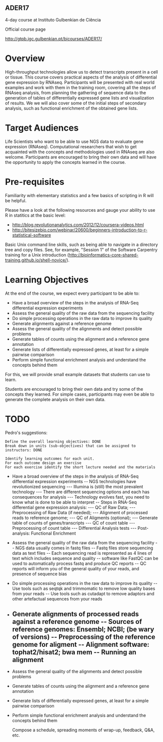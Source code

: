 ## ADER17 ##

4-day course at Instituto Gulbenkian de Ciência

Official course page

http://gtpb.igc.gulbenkian.pt/bicourses/ADER17/


# Overview

High-throughput technologies allow us to detect transcripts present in a cell or tissue. This course covers practical aspects of the analysis of differential gene expression by RNAseq. Participants will be presented with real world examples and work with them in the training room, covering all the steps of RNAseq analysis, from planning the gathering of sequence data to the generation of tables of differentially expressed gene lists and visualization of results. We we will also cover some of the initial steps of secondary analysis, such as functional enrichment of the obtained gene lists.


# Target Audiences

Life Scientists who want to be able to use NGS data to evaluate gene expression (RNAseq). Computational researchers that wish to get acquainted with the concepts and methodologies used in RNAseq are also welcome. Participants are encouraged to bring their own data and will have the opportunity to apply the concepts learned in the course. 


# Pre-requisites

Familiarity with elementary statistics and a few basics of scripting in R will be helpful.

Please have a look at the following resources and gauge your ability to use R in statitics at the basic level:
- http://blog.revolutionanalytics.com/2012/12/coursera-videos.html
- http://bitesizebio.com/webinar/20600/beginners-introduction-to-r-statistical-software

Basic Unix command line skills, such as being able to navigate in a directory tree and copy files. See, for example, "Session 1" of the Software Carpentry training for a Unix introduction (http://bioinformatics-core-shared-training.github.io/shell-novice/). 


# Learning Objectives

At the end of the course, we expect every participant to be able to:
- Have a broad overview of the steps in the analysis of RNA-Seq differential expression experiments
- Assess the general quality of the raw data from the sequencing facility
- Do simple processing operations in the raw data to improve its quality
- Generate alignments against a reference genome
- Assess the general quality of the alignments and detect possible problems
- Generate tables of counts using the alignment and a reference gene annotation
- Generate lists of differentially expressed genes, at least for a simple pairwise comparison
- Perform simple functional enrichment analysis and understand the concepts behind them

For this, we will provide small example datasets that students can use to learn. 

Students are encouraged to bring their own data and try some of the concepts they learned. For simple cases, participants may even be able to generate the complete analysis on their own data.


# TODO

Pedro's suggestions:

    Define the overall learning objectives: DONE
    Break down in units (sub-objectives) that can be assigned to instructors: DONE

    Identify learning outcomes for each unit.
    For each outcome design an exercise
    For each exercise identify the short lecture needed and the materials

- Have a broad overview of the steps in the analysis of RNA-Seq differential expression experiments
	-- NGS technologies have revolutionized sequencing
		--- Illumina is (still) the most prevalent technology
		--- There are different sequencing options and each has consequences for analysis
		--- Technology evolves fast, you need to know what is done to be able to interpret
	-- Steps in RNA-Seq differential gene expression analysis: 
		--- QC of Raw Data; 
		--- Preprocessing of Raw Data (if needed); 
		--- Alignment of processed reads to reference genome; 
		--- QC of Aligments (optional); 
		--- Generate table of counts of genes/transcripts
		--- QC of count table
		--- Preprocessing of count table
		--- Differential Analysis tests
		--- Post-analysis: Functional Enrichment

- Assess the general quality of the raw data from the sequencing facility
	-- NGS data usually comes in fastq files
	-- Fastq files store sequencing data as text files
	-- Each sequencing read is represented as 4 lines of text which includes sequence and quality
	-- software like FastQC can be used to automatically process fastq and produce QC reports
	-- QC reports will inform you of the general quality of your reads, and presence of sequence bias

- Do simple processing operations in the raw data to improve its quality
	-- Use tools such as seqtqk and trimmomatic to remove low quality bases from your reads
	-- Use tools such as cutadapt to remove adaptors and other artefactual sequences from your reads

- Generate alignments of processed reads against a reference genome
	-- Sources of reference genomes: Ensembl; NCBI; (be wary of versions)
	-- Preprocessing of the reference genome for aligment
	-- Alignment software: tophat2/hisat2; bwa mem
	-- Running an alignment
	-- 
	
- Assess the general quality of the alignments and detect possible problems
- Generate tables of counts using the alignment and a reference gene annotation
- Generate lists of differentially expressed genes, at least for a simple pairwise comparison
- Perform simple functional enrichment analysis and understand the concepts behind them

    Compose a schedule, spreading moments of wrap-up, feedback, Q&A, etc. 



